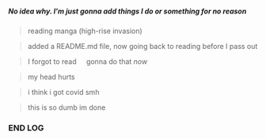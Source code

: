 ##### No idea why. I'm just gonna add things I do or something for no reason

> reading manga (high-rise invasion)

> added a README.md file, now going back to reading before I pass out

> I forgot to read <img src="https://cdn.discordapp.com/emojis/901246173493461003.png" width="12px" /> gonna do that *now*

> my head hurts

> i think i got covid smh

> this is so dumb im done

### END LOG
